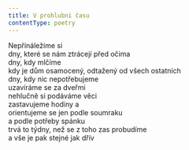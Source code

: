 ```yaml
---
title: V prohlubni času
contentType: poetry
---
```


<section>

Nepřináležíme si  
dny, které se nám ztrácejí před očima  
dny, kdy mlčíme  
kdy je dům osamocený, odtažený od všech ostatních  
dny, kdy nic nepotřebujeme  
uzavíráme se za dveřmi  
nehlučně si podáváme věci  
zastavujeme hodiny a  
orientujeme se jen podle soumraku  
a podle potřeby spánku  
trvá to týdny, než se z toho zas probudíme  
a vše je pak stejné jak dřív

</section>
